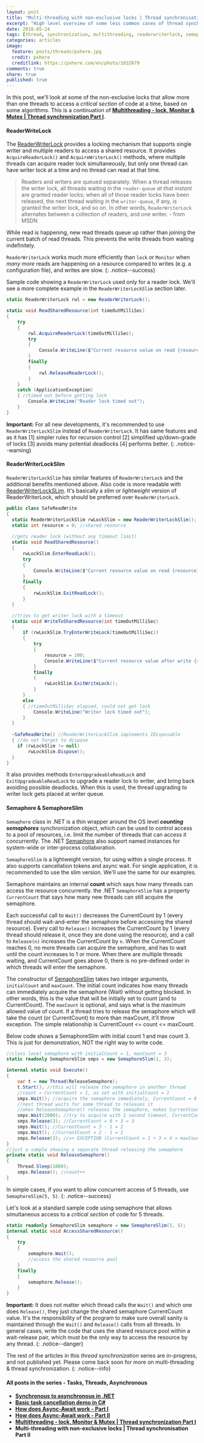 ```yaml
---
layout: post
title: "Multi-threading with non-exclusive locks | Thread synchronisation Part II"
excerpt: "High level overview of some less common cases of thread synchronization"
date: 2018-05-24
tags: [thread, synchronization, multithreading, readerwriterlock, semaphore, non-exclusive-locks]
categories: articles
image:
  feature: posts/threads/pxhere.jpg
  credit: pxhere
  creditlink: https://pxhere.com/en/photo/1032879
comments: true
share: true
published: true
---
```


In this post, we'll look at some of the non-exclusive locks that allow more than one threads to access a _critical section_ of code at a time, based on some algorithms. This is a continuation of **[Multithreading - lock, Monitor & Mutex &#124; Thread synchronization Part I](/articles/thread-synchronization-part-one/)**.

#### ReaderWriteLock

The [ReaderWriterLock](https://docs.microsoft.com/en-us/dotnet/api/system.threading.readerwriterlock?view=netframework-4.7.2) provides a locking mechanism that supports single writer and multiple readers to access a shared resource. It provides `AcquireReaderLock()` and `AcquireWriterLock()` methods, where multiple threads can acquire reader lock simultaneously, but only one thread can have writer lock at a time and no thread can read at that time.

> Readers and writers are queued separately. When a thread releases the writer lock, all threads waiting in the `reader-queue` *at that instant* are granted reader locks; when all of those reader locks have been released, the next thread waiting in the `writer-queue`, if any, is granted the writer lock, and so on. In other words, `ReaderWriterLock` alternates between a collection of readers, and one writer. - from MSDN

While read is happening, new read threads queue up rather than joining the current batch of read threads. This prevents the write threads from waiting indefinitely.

`ReaderWriterLock` works much more efficiently than `lock` or `Monitor` when _many more_ reads are happening on a resource compared to writes (e.g. a configuration file), and writes are slow.
{: .notice--success}

Sample code showing a `ReaderWriterLock` used only for a reader lock. We'll see a more complete example in the `ReaderWriterLockSlim` section later.

```csharp
static ReaderWriterLock rwl = new ReaderWriterLock();

static void ReadSharedResource(int timeOutMilliSec)
{
    try
    {
        rwl.AcquireReaderLock(timeOutMilliSec);
        try
        {
            Console.WriteLine($"Current resource value on read {resource}");
        }
        finally
        {
            rwl.ReleaseReaderLock();
        }
    }
    catch (ApplicationException)
    { //timed out before getting lock
        Console.WriteLine("Reader lock timed out");
    }
}
```

**Important:** For all new developments, it's recommended to use `ReaderWriterLockSlim` instead of `ReaderWriterLock`. It has same features and as it has [1] simpler rules for recursion control [2] simplified up/down-grade of locks [3] avoids many potential deadlocks [4] performs better.
{: .notice--warning}

#### ReaderWriterLockSlim

`ReaderWriterLockSlim` has similar features of `ReaderWriterLock` and the additional benefits mentioned above. Also code is more readable with [ReaderWriterLockSLim](https://docs.microsoft.com/en-us/dotnet/api/system.threading.readerwriterlockslim?view=netframework-4.7.2). It's basically a _slim_ or _lightweight_ version of ReaderWriterLock, which should be preferred over `ReaderWriterLock`.

```csharp
public class SafeReadWrite
{
  static ReaderWriterLockSlim rwLockSlim = new ReaderWriterLockSlim();
  static int resource = 0; //shared resource
  
  //gets reader lock (without any timeout limit)
  static void ReadSharedResource()
  {
      rwLockSlim.EnterReadLock();
      try
      {
          Console.WriteLine($"Current resource value on read {resource}");
      }
      finally
      {
          rwLockSlim.ExitReadLock();
      }
  }

  //tries to get writer lock with a timeout
  static void WriteToSharedResource(int timeOutMilliSec)
  {
      if (rwLockSlim.TryEnterWriteLock(timeOutMilliSec))
      {
          try
          {
              resource = 100;
              Console.WriteLine($"Current resource value after write {resource}");
          }
          finally
          {
              rwLockSlim.ExitWriteLock();
          }
      }
      else
      { //timeOutMilliSec elapsed, could not get lock
          Console.WriteLine("Writer lock timed out");
      }
  }
  
  ~SafeReadWrite() //ReaderWriterLockSlim implements IDisposable
  { //do not forget to dispose
    if (rwLockSlim != null)
        rwLockSlim.Dispose();
  }
}
```

It also provides methods `EnterUpgradeableReadLock` and `ExitUpgradeableReadLock` to upgrade a reader lock to writer, and bring back avoiding possible deadlocks. When this is used, the thread upgrading to writer lock gets placed at writer queue.

#### Semaphore & SemaphoreSlim

`Semaphore` class in .NET is a thin wrapper around the OS level _**counting semaphores**_ synchronization object, which can be used to control access to a pool of resources, i.e. limit the number of threads that can access it concurrently. The .NET [Semaphore](https://docs.microsoft.com/en-us/dotnet/api/system.threading.semaphore?view=netcore-2.0) also support named instances for system-wide or inter-process collaboration.

`SemaphoreSlim` is a lightweight version, for using within a single process. It also supports cancellation tokens and async wait. For single application, it is recommended to use the slim version. We'll use the same for our examples.

Semaphore maintains an internal **count** which says how many threads can access the resource concurrently. the .NET `SemaphoreSlim` has a  property `CurrentCount` that says how many new threads can still acquire the semaphore.

Each successful call to `Wait()` decreases the CurrentCount by 1 (every thread should wait-and-enter the semaphore before accessing the shared resource). Every call to `Release()` increases the CurrentCount by 1 (every thread should release it, once they are done using the resource), and a call to `Release(n)` increases the CurrentCount by `n`. When the CurrentCount reaches 0, no more threads can acquire the semaphore, and has to wait until the count increases to 1 or more. When there are multiple threads waiting, and CurrentCount goes above 0, there is no pre-defined order in which threads will enter the semaphore.

The constructor of [SemaphoreSlim](https://docs.microsoft.com/en-us/dotnet/api/system.threading.semaphoreslim?view=netframework-4.7.2) takes two integer arguments, `initialCount` and `maxCount`. The initial count indicates how many threads can immediately acquire the semaphore (Wait) without getting blocked. In other words, this is the value that will be initially set to count (and to CurrentCount). The `maxCount` is optional, and says what is the maximum allowed value of count. If a thread tries to release the semaphore which will take the count (or CurrentCount) to more than maxCount, it'll throw exception. The simple relationship is CurrentCount <= count <= maxCount.

Below code shows a SemaphoreSlim with initial count 1 and max count 3. This is just for demonstration, NOT the right way to write code.

```csharp
//class level semaphore with initialCount = 1, maxCount = 3
static readonly SemaphoreSlim smps = new SemaphoreSlim(1, 3);

internal static void Execute()
{
    var t = new Thread(ReleaseSemaphore);
    t.Start(); //this will release the semaphore in another thread
    //count = CurrentCount = 1, as set with initialCount = 1
    smps.Wait(); //acquire the semaphore immediately, CurrentCount = 0
    //next thread waits for some thread to releases it
    //when ReleaseSemaphore() releases the semaphore, makes CurrentCount = 1
    smps.Wait(2000); //try to acquire with 2 second timeout, CurrentCount = 0
    smps.Release(3); //CurrentCount = 0 + 3 = 3
    smps.Wait(); //CurrentCount = 3 - 1 = 2
    smps.Wait(); //CurrentCount = 2 - 1 = 1
    smps.Release(3); //=> EXCEPTION (CurrentCount = 1 + 3 = 4 > maxCount 3)
}
//just a sample showing a separate thread releasing the semaphore
private static void ReleaseSemaphore()
{
    Thread.Sleep(1000);
    smps.Release(); //count++
}
```

In simple cases, if you want to allow concurrent access of 5 threads, use `SemaphoreSlim(5, 5)`.
{: .notice--success}

Let's look at a standard sample code using semaphore that allows simultaneous access to a _critical section_ of code for 5 threads.

```csharp
static readonly SemaphoreSlim semaphore = new SemaphoreSlim(5, 5);
internal static void AccessSharedResource()
{
    try
    {
        semaphore.Wait();
        //access the shared resource pool
    }
    finally
    {
        semaphore.Release();
    }
}
```

**Important:** It does not matter which thread calls the `Wait()` and which one does `Release()`, they just change the shared semaphore CurrentCount value. It's the responsibility of the program to make sure overall sanity is maintained through the `Wait()` and `Release()` calls from all threads. In general cases, write the code that uses the shared resource pool within a wait-release pair, which must be the only way to access the resource by any thread.
{: .notice--danger}

The rest of the articles in this _thread synchronization_ series are in-progress, and not published yet. Please come back soon for more on multi-threading & thread synchronization.
{: .notice--info}

#### All posts in the series - Tasks, Threads, Asynchronous

* **[Synchronous to asynchronous in .NET](/articles/sync-to-async-in-dotnet/)**
* **[Basic task cancellation demo in C#](/articles/task-cancellation/)**
* **[How does Async-Await work - Part I](/articles/async-await/)**
* **[How does Async-Await work - Part II](/articles/async-await-2/)**
* **[Multithreading - lock, Monitor & Mutex &#124; Thread synchronization Part I](/articles/thread-synchronization-part-one/)**
* **Multi-threading with non-exclusive locks &#124; Thread synchronisation Part II**